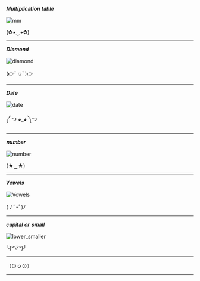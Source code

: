 𝑴𝒖𝒍𝒕𝒊𝒑𝒍𝒊𝒄𝒂𝒕𝒊𝒐𝒏 𝒕𝒂𝒃𝒍𝒆

![mm](https://github.com/noriakeivanfard/pythonClass/assets/137643989/c56f427a-b982-4a5f-9cc5-f0a8fa7fdca5)

(✿◕‿◕✿)
______________________________________________________________________________________________________________

𝑫𝒊𝒂𝒎𝒐𝒏𝒅

![diamond](https://github.com/noriakeivanfard/pythonClass/assets/137643989/6808ffb2-15cb-4661-b986-ea6eba97f697)

(👉ﾟヮﾟ)👉
_______________________________________________________________________________________________________________

𝑫𝒂𝒕𝒆

![date](https://github.com/noriakeivanfard/pythonClass/assets/137643989/da8e0018-0a76-40be-994f-42cc53891ebb)

༼ つ ◕_◕ ༽つ
_______________________________________________________________________________________________________________

𝒏𝒖𝒎𝒃𝒆𝒓

![number](https://github.com/noriakeivanfard/pythonClass/assets/137643989/a4d4c764-cada-4341-a9d7-4dbc44098b6f)

(★‿★)
_______________________________________________________________________________________________________________

𝑽𝒐𝒘𝒆𝒍𝒔

![Vowels](https://github.com/noriakeivanfard/pythonClass/assets/137643989/15bc1c95-4490-4883-9a63-256b0fe3222e)

( ﾉ ﾟｰﾟ)ﾉ
______________________________________________________________________________________________________________

𝒄𝒂𝒑𝒊𝒕𝒂𝒍 𝒐𝒓 𝒔𝒎𝒂𝒍𝒍

![lower_smaller](https://github.com/noriakeivanfard/pythonClass/assets/137643989/02cb98a2-ed60-40e7-a55d-b2738f3425e2)

╰(*°▽°*)╯
_______________________________________________________________________________________________________________

（⊙ｏ⊙）
________________________________________________________________________________________________________________
